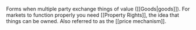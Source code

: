 Forms when multiple party exchange things of value ([[Goods|goods]]). For markets to function properly you need [[Property Rights]], the idea that things can be owned. Also referred to as the [[price mechanism]].